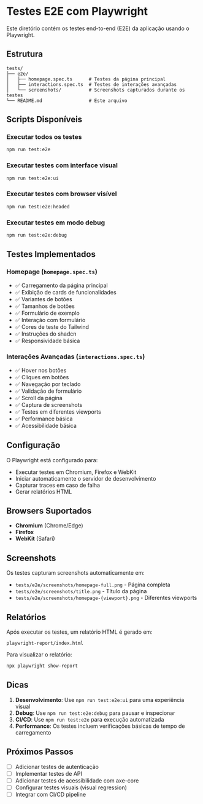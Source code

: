 # Testes E2E com Playwright

Este diretório contém os testes end-to-end (E2E) da aplicação usando o Playwright.

## Estrutura

```
tests/
├── e2e/
│   ├── homepage.spec.ts      # Testes da página principal
│   ├── interactions.spec.ts  # Testes de interações avançadas
│   └── screenshots/          # Screenshots capturados durante os testes
└── README.md                 # Este arquivo
```

## Scripts Disponíveis

### Executar todos os testes
```bash
npm run test:e2e
```

### Executar testes com interface visual
```bash
npm run test:e2e:ui
```

### Executar testes com browser visível
```bash
npm run test:e2e:headed
```

### Executar testes em modo debug
```bash
npm run test:e2e:debug
```

## Testes Implementados

### Homepage (`homepage.spec.ts`)
- ✅ Carregamento da página principal
- ✅ Exibição de cards de funcionalidades
- ✅ Variantes de botões
- ✅ Tamanhos de botões
- ✅ Formulário de exemplo
- ✅ Interação com formulário
- ✅ Cores de teste do Tailwind
- ✅ Instruções do shadcn
- ✅ Responsividade básica

### Interações Avançadas (`interactions.spec.ts`)
- ✅ Hover nos botões
- ✅ Cliques em botões
- ✅ Navegação por teclado
- ✅ Validação de formulário
- ✅ Scroll da página
- ✅ Captura de screenshots
- ✅ Testes em diferentes viewports
- ✅ Performance básica
- ✅ Acessibilidade básica

## Configuração

O Playwright está configurado para:
- Executar testes em Chromium, Firefox e WebKit
- Iniciar automaticamente o servidor de desenvolvimento
- Capturar traces em caso de falha
- Gerar relatórios HTML

## Browsers Suportados

- **Chromium** (Chrome/Edge)
- **Firefox**
- **WebKit** (Safari)

## Screenshots

Os testes capturam screenshots automaticamente em:
- `tests/e2e/screenshots/homepage-full.png` - Página completa
- `tests/e2e/screenshots/title.png` - Título da página
- `tests/e2e/screenshots/homepage-{viewport}.png` - Diferentes viewports

## Relatórios

Após executar os testes, um relatório HTML é gerado em:
```
playwright-report/index.html
```

Para visualizar o relatório:
```bash
npx playwright show-report
```

## Dicas

1. **Desenvolvimento**: Use `npm run test:e2e:ui` para uma experiência visual
2. **Debug**: Use `npm run test:e2e:debug` para pausar e inspecionar
3. **CI/CD**: Use `npm run test:e2e` para execução automatizada
4. **Performance**: Os testes incluem verificações básicas de tempo de carregamento

## Próximos Passos

- [ ] Adicionar testes de autenticação
- [ ] Implementar testes de API
- [ ] Adicionar testes de acessibilidade com axe-core
- [ ] Configurar testes visuais (visual regression)
- [ ] Integrar com CI/CD pipeline 